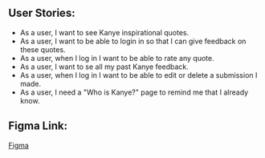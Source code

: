 ## User Stories:

* As a user, I want to see Kanye inspirational quotes.
* As a user, I want to be able to login in so that I can give feedback on these quotes.
* As a user, when I log in I want to be able to rate any quote.
* As a user, I want to se all my past Kanye feedback.
* As a user, when I log in I want to be able to edit or delete a submission I made.
* As a user, I need a "Who is Kanye?" page to remind me that I already know.

## Figma Link:

[Figma](https://www.figma.com/file/UyuXSGPD3S1iKuTWYuOF3n/Untitled?node-id=1%3A11)